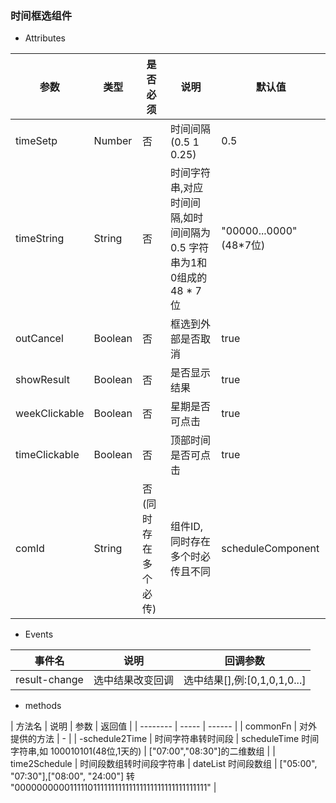 ### 时间框选组件
- Attributes

| 参数 | 类型 | 是否必须 | 说明  | 默认值  |
| --------  | ----- | --- | --- | --- |
| timeSetp | Number | 否 | 时间间隔(0.5 1 0.25)  | 0.5 |
| timeString | String | 否 | 时间字符串,对应时间间隔,如时间间隔为0.5 字符串为1和0组成的48 * 7位  | "00000...0000"(48*7位) |
| outCancel | Boolean | 否 | 框选到外部是否取消  | true |
| showResult | Boolean | 否 | 是否显示结果  | true |
| weekClickable | Boolean | 否 | 星期是否可点击  | true |
| timeClickable | Boolean | 否 | 顶部时间是否可点击  | true |
| comId | String | 否(同时存在多个必传) | 组件ID,同时存在多个时必传且不同 | scheduleComponent |

- Events

| 事件名 | 说明 | 回调参数 |
| -------- | ----- | ------ |
| result-change | 选中结果改变回调 | 选中结果[],例:[0,1,0,1,0...] |

- methods

| 方法名 | 说明 | 参数 | 返回值 |
| -------- | ----- | ------ |
| commonFn | 对外提供的方法 | - |
| -schedule2Time | 时间字符串转时间段 | scheduleTime 时间字符串,如 100010101(48位,1天的) | ["07:00","08:30"]的二维数组 |
| time2Schedule | 时间段数组转时间段字符串 | dateList 时间段数组 | ["05:00", "07:30"],["08:00", "24:00"]  转  "000000000011111011111111111111111111111111111111" |
